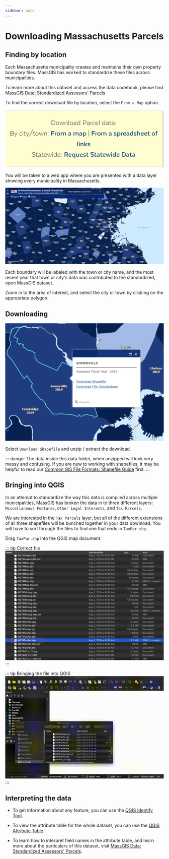 ```yaml
---
sidebar: auto
---
```


# Downloading Massachusetts Parcels

## Finding by location

Each Massachusetts municipality creates and maintains their own property boundary files. MassGIS has worked to standardize these files across municipalities. 

To learn more about this dataset and access the data codebook, please find <a target = "_blank" href ='https://docs.digital.mass.gov/dataset/massgis-data-standardized-assessors-parcels'>MassGIS Data: Standardized Assessors' Parcels</a>

To find the correct download file by location, select the `From a Map` option.

![MassGIS](./media/by-map.png)

You will be taken to a web app where you are presented with a data layer showing every municipality in Massachusetts.

![MassGIS](./media/municipalities.png)

Each boundary will be labeled with the town or city name, and the most recent year that town or city's data was contributed to the standardized, open MassGIS dataset.

Zoom in to the area of interest, and select the city or town by clicking on the appropriate polygon.

## Downloading

![Somerville parcels](./media/somerville-parcels.png)

Select `Download Shapefile` and unzip / extract the download.

::: danger
The data inside this data folder, when unzipped will look very messy and confusing. If you are new to working with shapefiles, it may be helpful to read our <a target = "_blank" href ='https://docs.digital.mass.gov/dataset/massgis-data-standardized-assessors-parcels'>Common GIS File Formats: Shapefile Guide</a> first.
:::


## Bringing into QGIS

In an attempt to standardize the way this data is compiled across multiple municipalities, MassGIS has broken the data in to three different layers: `Miscellaneous Features`, `Other Legal Interests`, and `Tax Parcels`. 

We are interested in the `Tax Parcels` layer, but all of the different extensions of all three shapefiles will be bunched together in your data download. You will have to sort through the files to find one that ends in `TaxPar.shp`.

Drag `TaxPar.shp` into the QGIS map document. 

::: tip Correct file
![Correct file amongst many incorrect files](./media/correct-file.png)
:::

::: tip Bringing the file into QGIS
![GIF dragging the shape file into QGIS](./media/shapefile-drag.gif)
:::

## Interpreting the data

- To get information about any feature, you can use the <a target = "_blank" href ='https://docs.qgis.org/2.8/en/docs/user_manual/introduction/general_tools.html#:~:text=Identify%20features&text=icon%20in%20the%20toolbar.,followed%20by%20the%20layer%20name.'>QGIS Identify Tool</a>.


- To view the attribute table for the whole dataset, you can use the <a target = "_blank" href ='https://docs.qgis.org/2.18/en/docs/user_manual/working_with_vector/attribute_table.html'>QGIS Attribute Table</a>.


- To learn how to interpret field names in the attribute table, and learn more about the particulars of this dataset, visit <a target = "_blank" href ='https://docs.digital.mass.gov/dataset/massgis-data-standardized-assessors-parcels'>MassGIS Data: Standardized Assessors' Parcels</a>.
